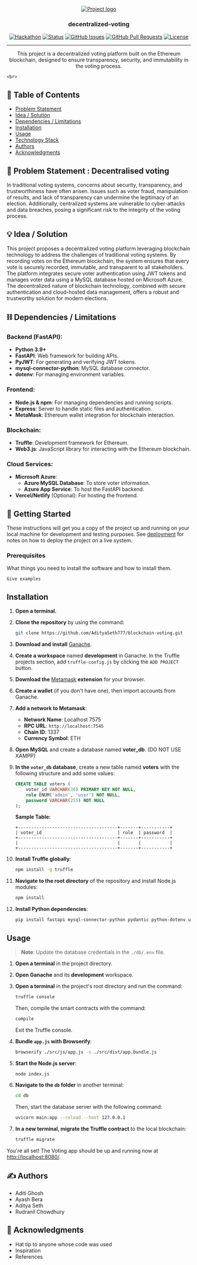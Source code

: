 <p align="center">
  <a href="" rel="noopener">
 <img src="https://i.imgur.com/AZ2iWek.png" alt="Project logo"></a>
</p>
<h3 align="center">decentralized-voting</h3>

<div align="center">

[![Hackathon](https://img.shields.io/badge/hackathon-name-orange.svg)](http://hackathon.url.com)
[![Status](https://img.shields.io/badge/status-active-success.svg)]()
[![GitHub Issues](https://img.shields.io/github/issues/GhoshAditi/The-Documentation-Compendium.svg)](https://github.com/kylelobo/vvotee/issues)
[![GitHub Pull Requests](https://img.shields.io/github/issues-pr/GhoshAditi/The-Documentation-Compendium.svg)](https://github.com/kylelobo/vvotee/pulls)
[![License](https://img.shields.io/badge/license-MIT-blue.svg)](LICENSE.md)

</div>

---

<p align="center"> This project is a decentralized voting platform built on the Ethereum blockchain, designed to ensure transparency, security, and immutability in the voting process.

    <br> 
</p>

## 📝 Table of Contents

- [Problem Statement](#problem_statement)
- [Idea / Solution](#idea)
- [Dependencies / Limitations](#limitations)
- [Installation](#installation)
- [Usage](#usage)
- [Technology Stack](#tech_stack)
- [Authors](#authors)
- [Acknowledgments](#acknowledgments)

## 🧐 Problem Statement : Decentralised voting

In traditional voting systems, concerns about security, transparency, and trustworthiness have often arisen. Issues such as voter fraud, manipulation of results, and lack of transparency can undermine the legitimacy of an election. Additionally, centralized systems are vulnerable to cyber-attacks and data breaches, posing a significant risk to the integrity of the voting process.


## 💡 Idea / Solution 

This project proposes a decentralized voting platform leveraging blockchain technology to address the challenges of traditional voting systems. By recording votes on the Ethereum blockchain, the system ensures that every vote is securely recorded, immutable, and transparent to all stakeholders. The platform integrates secure voter authentication using JWT tokens and manages voter data using a MySQL database hosted on Microsoft Azure. The decentralized nature of blockchain technology, combined with secure authentication and cloud-hosted data management, offers a robust and trustworthy solution for modern elections.


## ⛓️ Dependencies / Limitations 

### Backend (FastAPI):
- **Python 3.9+**
- **FastAPI**: Web framework for building APIs.
- **PyJWT**: For generating and verifying JWT tokens.
- **mysql-connector-python**: MySQL database connector.
- **dotenv**: For managing environment variables.

### Frontend:
- **Node.js & npm**: For managing dependencies and running scripts.
- **Express**: Server to handle static files and authentication.
- **MetaMask**: Ethereum wallet integration for blockchain interaction.

### Blockchain:
- **Truffle**: Development framework for Ethereum.
- **Web3.js**: JavaScript library for interacting with the Ethereum blockchain.

### Cloud Services:
- **Microsoft Azure**: 
  - **Azure MySQL Database**: To store voter information.
  - **Azure App Service**: To host the FastAPI backend.
- **Vercel/Netlify** (Optional): For hosting the frontend.


## 🏁 Getting Started 

These instructions will get you a copy of the project up and running on your local machine for development
and testing purposes. See [deployment](#deployment) for notes on how to deploy the project on a live system.

### Prerequisites

What things you need to install the software and how to install them.

```
Give examples
```

## Installation

1. **Open a terminal.**

2. **Clone the repository** by using the command:
    ```bash
    git clone https://github.com/AdityaSeth777/blockchain-voting.git
    ```

3. **Download and install** [Ganache](https://trufflesuite.com/ganache/).

4. **Create a workspace** named **development** in Ganache. In the Truffle projects section, add `truffle-config.js` by clicking the `ADD PROJECT` button.

5. **Download the** [Metamask](https://metamask.io/download/) **extension** for your browser.

6. **Create a wallet** (if you don't have one), then import accounts from Ganache.

7. **Add a network to Metamask**:
    - **Network Name**: Localhost 7575
    - **RPC URL**: `http://localhost:7545`
    - **Chain ID**: 1337
    - **Currency Symbol**: ETH

8. **Open MySQL** and create a database named **voter_db**. (DO NOT USE XAMPP)

9. **In the `voter_db` database**, create a new table named **voters** with the following structure and add some values:
    ```sql
    CREATE TABLE voters (
        voter_id VARCHAR(36) PRIMARY KEY NOT NULL,
        role ENUM('admin', 'user') NOT NULL,
        password VARCHAR(255) NOT NULL
    );
    ```

    **Sample Table:**
    ```
    +--------------------------------------+-------+-----------+
    | voter_id                             | role  | password  |
    +--------------------------------------+-------+-----------+
    |                                      |       |           |
    +--------------------------------------+-------+-----------+
    ```

12. **Install Truffle globally**:
    ```bash
    npm install -g truffle
    ```

14. **Navigate to the root directory** of the repository and install Node.js modules:
    ```bash
    npm install
    ```

15. **Install Python dependencies**:
    ```bash
    pip install fastapi mysql-connector-python pydantic python-dotenv uvicorn uvicorn[standard] PyJWT
    ```

## Usage

> **Note**: Update the database credentials in the `./db/.env` file.

1. **Open a terminal** in the project directory.

2. **Open Ganache** and its **development** workspace.

3. **Open a terminal** in the project's root directory and run the command:
    ```bash
    truffle console
    ```
    Then, compile the smart contracts with the command:
    ```bash
    compile
    ```
    Exit the Truffle console.

5. **Bundle `app.js` with Browserify**:
    ```bash
    browserify ./src/js/app.js -o ./src/dist/app.bundle.js
    ```

2. **Start the Node.js server**:
    ```bash
    node index.js
    ```

3. **Navigate to the `db` folder** in another terminal:
    ```bash
    cd db
    ```
    Then, start the database server with the following command:
    ```bash
    uvicorn main:app --reload --host 127.0.0.1
    ```

4. **In a new terminal, migrate the Truffle contract** to the local blockchain:
    ```bash
    truffle migrate
    ```

You're all set! The Voting app should be up and running now at [http://localhost:8080/](http://localhost:8080/).



## ✍️ Authors 

- Aditi Ghosh
- Ayash Bera
- Aditya Seth
- Rudranil Chowdhury


## 🎉 Acknowledgments 
- Hat tip to anyone whose code was used
- Inspiration
- References
